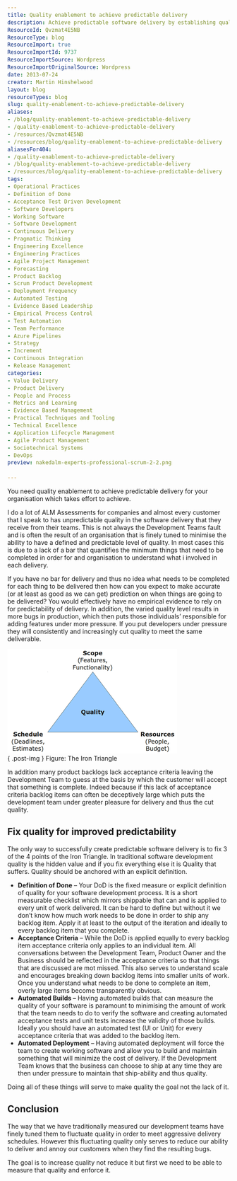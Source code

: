 ```yaml
---
title: Quality enablement to achieve predictable delivery
description: Achieve predictable software delivery by establishing quality enablement. Learn key strategies to enhance your development process and reduce bugs.
ResourceId: Qvzmat4E5NB
ResourceType: blog
ResourceImport: true
ResourceImportId: 9737
ResourceImportSource: Wordpress
ResourceImportOriginalSource: Wordpress
date: 2013-07-24
creator: Martin Hinshelwood
layout: blog
resourceTypes: blog
slug: quality-enablement-to-achieve-predictable-delivery
aliases:
- /blog/quality-enablement-to-achieve-predictable-delivery
- /quality-enablement-to-achieve-predictable-delivery
- /resources/Qvzmat4E5NB
- /resources/blog/quality-enablement-to-achieve-predictable-delivery
aliasesFor404:
- /quality-enablement-to-achieve-predictable-delivery
- /blog/quality-enablement-to-achieve-predictable-delivery
- /resources/blog/quality-enablement-to-achieve-predictable-delivery
tags:
- Operational Practices
- Definition of Done
- Acceptance Test Driven Development
- Software Developers
- Working Software
- Software Development
- Continuous Delivery
- Pragmatic Thinking
- Engineering Excellence
- Engineering Practices
- Agile Project Management
- Forecasting
- Product Backlog
- Scrum Product Development
- Deployment Frequency
- Automated Testing
- Evidence Based Leadership
- Empirical Process Control
- Test Automation
- Team Performance
- Azure Pipelines
- Strategy
- Increment
- Continuous Integration
- Release Management
categories:
- Value Delivery
- Product Delivery
- People and Process
- Metrics and Learning
- Evidence Based Management
- Practical Techniques and Tooling
- Technical Excellence
- Application Lifecycle Management
- Agile Product Management
- Sociotechnical Systems
- DevOps
preview: nakedalm-experts-professional-scrum-2-2.png

---
```

You need quality enablement to achieve predictable delivery for your organisation which takes effort to achieve.

I do a lot of ALM Assessments for companies and almost every customer that I speak to has unpredictable quality in the software delivery that they receive from their teams. This is not always the Development Teams fault and is often the result of an organisation that is finely tuned to minimise the ability to have a defined and predictable level of quality. In most cases this is due to a lack of a bar that quantifies the minimum things that need to be completed in order for and organisation to understand what i involved in each delivery.

If you have no bar for delivery and thus no idea what needs to be completed for each thing to be delivered then how can you expect to make accurate (or at least as good as we can get) prediction on when things are going to be delivered? You would effectively have no empirical evidence to rely on for predictability of delivery. In addition, the varied quality level results in more bugs in production, which then puts those individuals’ responsible for adding features under more pressure. If you put developers under pressure they will consistently and increasingly cut quality to meet the same deliverable.

![image](images/image11-1-1.png "image")  
{ .post-img }
Figure: The Iron Triangle

In addition many product backlogs lack acceptance criteria leaving the Development Team to guess at the basis by which the customer will accept that something is complete. Indeed because if this lack of acceptance criteria backlog items can often be deceptively large which puts the development team under greater pleasure for delivery and thus the cut quality.

## Fix quality for improved predictability

The only way to successfully create predictable software delivery is to fix 3 of the 4 points of the Iron Triangle. In traditional software development quality is the hidden value and if you fix everything else it is Quality that suffers. Quality should be anchored with an explicit definition.

- **Definition of Done** – Your DoD is the fixed measure or explicit definition of quality for your software development process. It is a short measurable checklist which mirrors shippable that can and is applied to every unit of work delivered. It can be hard to define but without it we don’t know how much work needs to be done in order to ship any backlog item. Apply it at least to the output of the iteration and ideally to every backlog item that you complete.
- **Acceptance Criteria** – While the DoD is applied equally to every backlog item acceptance criteria only applies to an individual item. All conversations between the Development Team, Product Owner and the Business should be reflected in the acceptance criteria so that things that are discussed are mot missed. This also serves to understand scale and encourages breaking down backlog items into smaller units of work. Once you understand what needs to be done to complete an item, overly large items become transparently obvious.
- **Automated Builds –** Having automated builds that can measure the quality of your software is paramount to minimising the amount of work that the team needs to do to verify the software and creating automated acceptance tests and unit tests increase the validity of those builds. Ideally you should have an automated test (UI or Unit) for every acceptance criteria that was added to the backlog item.
- **Automated Deployment** – Having automated deployment will force the team to create working software and allow you to build and maintain something that will minimize the cost of delivery. If the Development Team knows that the business can choose to ship at any time they are then under pressure to maintain that ship-ability and thus quality.

Doing all of these things will serve to make quality the goal not the lack of it.

## Conclusion

The way that we have traditionally measured our development teams have finely tuned them to fluctuate quality in order to meet aggressive delivery schedules. However this fluctuating quality only serves to reduce our ability to deliver and annoy our customers when they find the resulting bugs.

The goal is to increase quality not reduce it but first we need to be able to measure that quality and enforce it.
